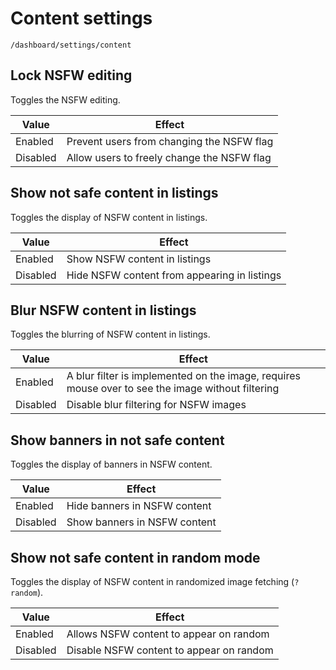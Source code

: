 # Content settings

`/dashboard/settings/content`

## Lock NSFW editing

Toggles the NSFW editing.

| Value    | Effect                                     |
| -------- | ------------------------------------------ |
| Enabled  | Prevent users from changing the NSFW flag  |
| Disabled | Allow users to freely change the NSFW flag |

## Show not safe content in listings

Toggles the display of NSFW content in listings.

| Value    | Effect                                       |
| -------- | -------------------------------------------- |
| Enabled  | Show NSFW content in listings                |
| Disabled | Hide NSFW content from appearing in listings |

## Blur NSFW content in listings

Toggles the blurring of NSFW content in listings.

| Value    | Effect                                                                                            |
| -------- | ------------------------------------------------------------------------------------------------- |
| Enabled  | A blur filter is implemented on the image, requires mouse over to see the image without filtering |
| Disabled | Disable blur filtering for NSFW images                                                            |

## Show banners in not safe content

Toggles the display of banners in NSFW content.

| Value    | Effect                       |
| -------- | ---------------------------- |
| Enabled  | Hide banners in NSFW content |
| Disabled | Show banners in NSFW content |

## Show not safe content in random mode

Toggles the display of NSFW content in randomized image fetching (`?random`).

| Value    | Effect                                   |
| -------- | ---------------------------------------- |
| Enabled  | Allows NSFW content to appear on random  |
| Disabled | Disable NSFW content to appear on random |
